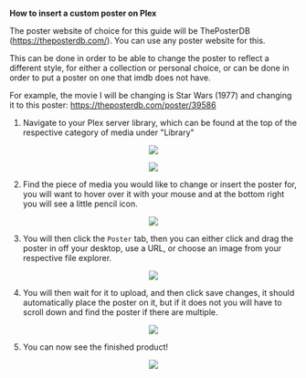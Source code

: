 **How to insert a custom poster on Plex**

The poster website of choice for this guide will be ThePosterDB (https://theposterdb.com/). You can use any poster website for this.

This can be done in order to be able to change the poster to reflect a different style, for either a collection or personal choice, or can be done in order to put a poster on one that imdb does not have.

For example, the movie I will be changing is Star Wars (1977) and changing it to this poster: https://theposterdb.com/poster/39586

1) Navigate to your Plex server library, which can be found at the top of the respective category of media under "Library"
<p align="center">
<img src="https://i.imgur.com/1OgW3Gq.png">
</p>

<p align="center">
<img src="https://i.imgur.com/0LwpOaD.png">
</p>

2) Find the piece of media you would like to change or insert the poster for, you will want to hover over it with your mouse and at the bottom right you will see a little pencil icon.
<p align="center">
<img src="https://i.imgur.com/BAqc10V.png">
</p>

3) You will then click the `Poster` tab, then you can either click and drag the poster in off your desktop, use a URL, or choose an image from your respective file explorer.
<p align="center">
<img src="https://i.imgur.com/7iBwDDm.png">
</p>

4) You will then wait for it to upload, and then click save changes, it should automatically place the poster on it, but if it does not you will have to scroll down and find the poster if there are multiple.
<p align="center">
<img src="https://i.imgur.com/IMoO7Ci.png">
</p>

5) You can now see the finished product!
<p align="center">
<img src="https://i.imgur.com/zD8Hevj.png">
</p>
